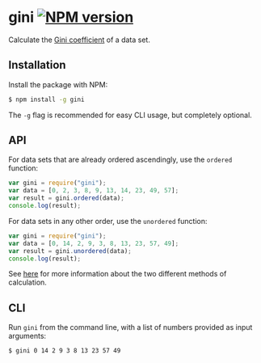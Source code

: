 # gini [![NPM version](http://img.shields.io/npm/v/gini.svg?style=flat-square)](https://www.npmjs.org/package/gini)

Calculate the [Gini coefficient](http://en.wikipedia.org/wiki/Gini_coefficient) of a data set.

## Installation

Install the package with NPM:

```bash
$ npm install -g gini
```

The `-g` flag is recommended for easy CLI usage, but completely optional.

## API

For data sets that are already ordered ascendingly, use the `ordered` function:

```javascript
var gini = require("gini");
var data = [0, 2, 3, 8, 9, 13, 14, 23, 49, 57];
var result = gini.ordered(data);
console.log(result);
```

For data sets in any other order, use the `unordered` function:

```javascript
var gini = require("gini");
var data = [0, 14, 2, 9, 3, 8, 13, 23, 57, 49];
var result = gini.unordered(data);
console.log(result);
```

See [here](http://mathworld.wolfram.com/GiniCoefficient.html) for more information about the two different methods of calculation.

## CLI

Run `gini` from the command line, with a list of numbers provided as input arguments:

```bash
$ gini 0 14 2 9 3 8 13 23 57 49
```
